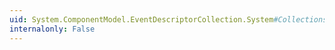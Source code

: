 ```yaml
---
uid: System.ComponentModel.EventDescriptorCollection.System#Collections#ICollection#SyncRoot
internalonly: False
---
```

